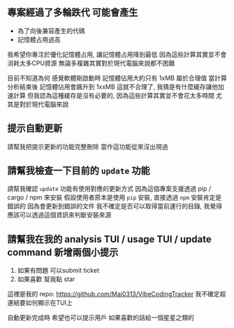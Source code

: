## 專案經過了多輪跌代 可能會產生

- 為了向後兼容產生的代碼
- 記憶體占用過高

我希望你專注於優化記憶體占用, 讓記憶體占用降到最低
因為這些計算其實並不會消耗太多CPU資源 無論多複雜其實對於現代電腦來說都不困難

目前不知道為何 感覺軟體剛啟動時 記憶體佔用大約只有 1xMB 屬於合理值
當計算分析結束後 記憶體佔用會飆升到 1xxMB 這就不合理了, 我猜是有什麼緩存讓他加速計算
但我認為這種緩存是沒有必要的, 因為這些計算其實並不會花太多時間 尤其是對於現代電腦來說

## 提示自動更新

請幫我把提示更新的功能完整刪除 當作這功能從來沒出現過

## 請幫我檢查一下目前的 `update` 功能

請幫我確認 `update` 功能有使用對應的更新方式
因為這個專案支援透過 pip / cargo / npm 來安裝
假設使用者原本是使用 `pip` 安裝, 直接透過 `npm` 安裝肯定是錯誤的 因為會更新到錯誤的文件
我不確定是否可以取得當前運行的目錄, 我覺得應該可以透過這個資訊來判斷安裝來源

## 請幫我在我的 analysis TUI / usage TUI / update command 新增兩個小提示

1. 如果有問題 可以submit ticket
2. 如果喜歡 幫我點 star

這裡是我的 repo: https://github.com/Mai0313/VibeCodingTracker
我不確定超連結要如何顯示在TUI上

自動更新完成時 希望也可以提示用戶 如果喜歡的話給一個星星之類的
